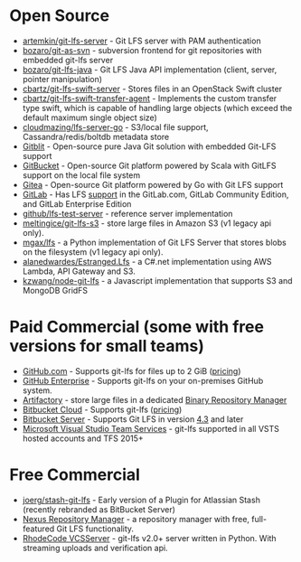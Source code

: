 # Open Source
* [artemkin/git-lfs-server](https://github.com/artemkin/git-lfs-server) - Git LFS server with PAM authentication
* [bozaro/git-as-svn](https://github.com/bozaro/git-as-svn) - subversion frontend for git repositories with embedded git-lfs server
* [bozaro/git-lfs-java](https://github.com/bozaro/git-lfs-java/) - Git LFS Java API implementation (client, server, pointer manipulation)
* [cbartz/git-lfs-swift-server](https://github.com/cbartz/git-lfs-swift-server) - Stores files in an OpenStack Swift cluster
* [cbartz/git-lfs-swift-transfer-agent](https://github.com/cbartz/git-lfs-swift-transfer-agent) - Implements the custom transfer type swift, which is capable of handling large objects (which exceed the default maximum single object size)
* [cloudmazing/lfs-server-go](https://github.com/cloudmazing/lfs-server-go) - S3/local file support, Cassandra/redis/boltdb metadata store
* [Gitblit](http://gitblit.com/) - Open-source pure Java Git solution with embedded Git-LFS support
* [GitBucket](https://github.com/gitbucket/gitbucket/) - Open-source Git platform powered by Scala with GitLFS support on the local file system
* [Gitea](https://gitea.io/) - Open-source Git platform powered by Go with Git LFS support
* [GitLab](https://gitlab.com) - Has LFS [support](https://about.gitlab.com/2015/11/23/announcing-git-lfs-support-in-gitlab/) in the GitLab.com, GitLab Community Edition, and GitLab Enterprise Edition
* [github/lfs-test-server](https://github.com/github/lfs-test-server) - reference server implementation
* [meltingice/git-lfs-s3](https://github.com/meltingice/git-lfs-s3) - store large files in Amazon S3 (v1 legacy api only).
* [mgax/lfs](https://github.com/mgax/lfs) - a Python implementation of Git LFS Server that stores blobs on the filesystem (v1 legacy api only).
* [alanedwardes/Estranged.Lfs](https://github.com/alanedwardes/Estranged.Lfs) - a C#.net implementation using AWS Lambda, API Gateway and S3.
* [kzwang/node-git-lfs](https://github.com/kzwang/node-git-lfs) - a Javascript implementation that supports S3 and MongoDB GridFS

# Paid Commercial (some with free versions for small teams)
* [GitHub.com](https://github.com/) - Supports git-lfs for files up to 2 GiB \([pricing](https://github.com/pricing)\)
* [GitHub Enterprise](https://enterprise.github.com) - Supports git-lfs on your on-premises GitHub system.
* [Artifactory](http://www.jfrog.com/artifactory/features/#addon-git-lfs) - store large files in a dedicated [Binary Repository Manager](https://en.wikipedia.org/wiki/Binary_repository_manager)
* [Bitbucket Cloud](https://bitbucket.org/product/) - Supports git-lfs \([pricing](https://bitbucket.org/product/pricing?tab=host-in-the-cloud)\)
* [Bitbucket Server](https://bitbucket.org/product/server) - Supports Git LFS in version [4.3](https://confluence.atlassian.com/display/BitbucketServer/Bitbucket+Server+4.3+release+notes) and later
* [Microsoft Visual Studio Team Services](https://www.visualstudio.com/team-services/) - git-lfs supported in all VSTS hosted accounts and TFS 2015+

# Free Commercial
* [joerg/stash-git-lfs](https://github.com/joerg/stash-git-lfs) - Early version of a Plugin for Atlassian Stash (recently rebranded as BitBucket Server)
* [Nexus Repository Manager](https://books.sonatype.com/nexus-book/reference3/gitlfs.html) - a repository manager with free, full-featured Git LFS functionality.
* [RhodeCode VCSServer](https://code.rhodecode.com/rhodecode-vcsserver) - git-lfs v2.0+ server written in Python. With streaming uploads and verification api. 


